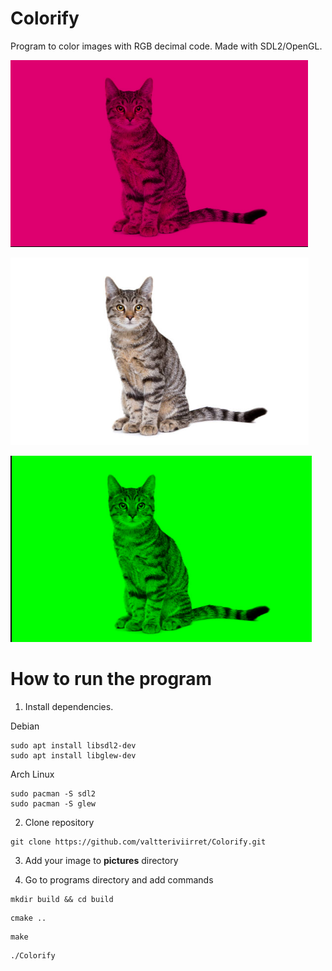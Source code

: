 # Colorify

Program to color images with RGB decimal code. Made with SDL2/OpenGL.

![purple image](examples/example-pink.png)

![original image](examples/example-original.png)

![green image](examples/example-green.png)

# How to run the program
1. Install dependencies.

Debian
```
sudo apt install libsdl2-dev
sudo apt install libglew-dev
```
Arch Linux
```
sudo pacman -S sdl2
sudo pacman -S glew
```
2. Clone repository
```
git clone https://github.com/valtteriviirret/Colorify.git
```
3. Add your image to **pictures** directory

4. Go to programs directory and add commands
```
mkdir build && cd build
```

```
cmake ..
```

```
make
```

```
./Colorify
```

